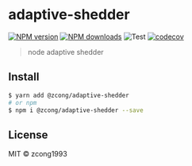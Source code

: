 # adaptive-shedder

[![NPM version](https://img.shields.io/npm/v/@zcong/adaptive-shedder.svg?style=flat)](https://npmjs.com/package/@zcong/adaptive-shedder) [![NPM downloads](https://img.shields.io/npm/dm/@zcong/adaptive-shedder.svg?style=flat)](https://npmjs.com/package/@zcong/adaptive-shedder) ![Test](https://github.com/zcong1993/adaptive-shedder/workflows/Test/badge.svg) [![codecov](https://codecov.io/gh/zcong1993/adaptive-shedder/branch/master/graph/badge.svg)](https://codecov.io/gh/zcong1993/adaptive-shedder)

> node adaptive shedder

## Install

```bash
$ yarn add @zcong/adaptive-shedder
# or npm
$ npm i @zcong/adaptive-shedder --save
```

## License

MIT &copy; zcong1993
